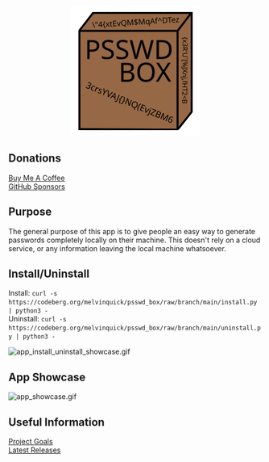 <p align="center"> <img src="src/psswd_box/resources/images/psswd_box-256.png" /> </p>

## Donations

[Buy Me A Coffee](https://www.buymeacoffee.com/KingKairos)  
[GitHub Sponsors](https://github.com/sponsors/melvinquick)

## Purpose

The general purpose of this app is to give people an easy way to generate passwords completely locally on their machine. This doesn't rely on a cloud service, or any information leaving the local machine whatsoever.

## Install/Uninstall

Install: `curl -s https://codeberg.org/melvinquick/psswd_box/raw/branch/main/install.py | python3 -`  
Uninstall: `curl -s https://codeberg.org/melvinquick/psswd_box/raw/branch/main/uninstall.py | python3 -`

![app_install_uninstall_showcase.gif](src/psswd_box/resources/gifs/app_install_uninstall_showcase.gif)

## App Showcase

![app_showcase.gif](src/psswd_box/resources/gifs/app_showcase.gif)

## Useful Information

[Project Goals](https://codeberg.org/melvinquick/psswd_box/projects/12633)  
[Latest Releases](https://pypi.org/project/psswd_box/)
